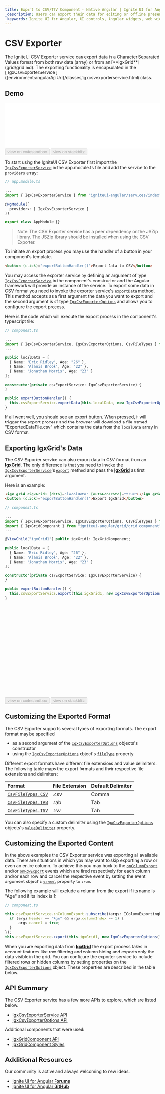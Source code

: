 ```yaml
---
title: Export to CSV/TSV Component - Native Angular | Ignite UI for Angular
_description: Users can export their data for editing or offline presentation can do so in CSV or TSV format with the Export to CSV/TSV Ignite UI for Angular component.
_keywords: Ignite UI for Angular, UI controls, Angular widgets, web widgets, UI widgets, Angular, Native Angular Components, Native Angular Components Suite, Native Angular Controls, Native Angular Components Library, Angular Grid, Angular Data Grid, Angular Grid Control, Angular Grid Component, CSV Export, TSV Export
---
```


# CSV Exporter

<p class="highlight">
The IgniteUI CSV Exporter service can export data in a Character Separated Values format from both raw data (array) or from an [**IgxGrid**](grid/grid.md).
The exporting functionality is encapsulated in the [`IgxCsvExporterService`]({environment:angularApiUrl}/classes/igxcsvexporterservice.html) class.</p>
<div class="divider"></div>

## Demo

<div class="sample-container loading" style="height: 150px;">
    <iframe id="csv-export-sample-iframe" src="{environment:demosBaseUrl}/services/export-csv"
        width="100%" height="100%" seamless frameBorder="0" onload="onSampleIframeContentLoaded(this);"></iframe>
</div>
<div>
<button data-localize="codesandbox" disabled class="codesandbox-btn" data-iframe-id="csv-export-sample-iframe" data-demos-base-url="{environment:demosBaseUrl}">view on codesandbox</button>
<button data-localize="stackblitz" disabled class="stackblitz-btn" data-iframe-id="csv-export-sample-iframe" data-demos-base-url="{environment:demosBaseUrl}">view on stackblitz</button>
</div>
<div class="divider--half"></div>

To start using the IgniteUI CSV Exporter first import the [`IgxCsvExporterService`]({environment:angularApiUrl}/classes/igxcsvexporterservice.html) in the app.module.ts file and add the service to the `providers` array:

```typescript
// app.module.ts

...
import { IgxCsvExporterService } from "igniteui-angular/services/index";

@NgModule({
  providers: [ IgxCsvExporterService ]
})

export class AppModule {}
```

> Note: The CSV Exporter service has a peer dependency on the JSZip library. The JSZip library should be installed when using the CSV Exporter.

To initiate an export process you may use the handler of a button in your component's template.

```html
<button (click)="exportButtonHandler()">Export Data to CSV</button>
```

You may access the exporter service by defining an argument of type [`IgxCsvExporterService`]({environment:angularApiUrl}/classes/igxcsvexporterservice.html) in the component's constructor and the Angular framework will provide an instance of the service. To export some data in CSV format you need to invoke the exporter service's [`exportData`]({environment:angularApiUrl}/classes/igxcsvexporterservice.html#exportdata) method. This method accepts as a first argument the data you want to export and the second argument is of type [`IgxCsvExporterOptions`]({environment:angularApiUrl}/classes/igxcsvexporteroptions.html) and allows you to configure the export process.

Here is the code which will execute the export process in the component's typescript file:

```typescript
// component.ts

...
import { IgxCsvExporterService, IgxCsvExporterOptions, CsvFileTypes } from "igniteui-angular/services/index";
...

public localData = [
  { Name: "Eric Ridley", Age: "26" },
  { Name: "Alanis Brook", Age: "22" },
  { Name: "Jonathan Morris", Age: "23" }
];

constructor(private csvExportService: IgxCsvExporterService) {
}

public exportButtonHandler() {
  this.csvExportService.exportData(this.localData, new IgxCsvExporterOptions("ExportedDataFile"), CsvFileTypes.CSV);
}

```

If all went well, you should see an export button. When pressed, it will trigger the export process and the browser will download a file named "ExportedDataFile.csv" which contains the data from the `localData` array in CSV format. 


## Exporting IgxGrid's Data

The CSV Exporter service can also export data in CSV format from an [**IgxGrid**](grid/grid.md). The only difference is that you need to invoke the 
[`IgxCsvExporterService`]({environment:angularApiUrl}/classes/igxcsvexporterservice.html)'s [`export`]({environment:angularApiUrl}/classes/igxcsvexporterservice.html#export) method and pass the [**IgxGrid**](grid/grid.md) as first argument.

Here is an example:

```html
<igx-grid #igxGrid1 [data]="localData" [autoGenerate]="true"></igx-grid>
<button (click)="exportButtonHandler()">Export IgxGrid</button>
```

```typescript
// component.ts

...
import { IgxCsvExporterService, IgxCsvExporterOptions, CsvFileTypes } from "igniteui-angular/services/index";
import { IgxGridComponent } from "igniteui-angular/grid/grid.component";
...

@ViewChild("igxGrid1") public igxGrid1: IgxGridComponent;

public localData = [
  { Name: "Eric Ridley", Age: "26" },
  { Name: "Alanis Brook", Age: "22" },
  { Name: "Jonathan Morris", Age: "23" }
];

constructor(private csvExportService: IgxCsvExporterService) {
}

public exportButtonHandler() {
  this.csvExportService.export(this.igxGrid1, new IgxCsvExporterOptions("ExportedDataFile", CsvFileTypes.CSV));
}

```

<div class="sample-container loading" style="height: 300px;">
    <iframe id="csv-export-sample-iframe2" data-src="{environment:demosBaseUrl}/services/export-csv-sample-1" width="100%" height="100%" seamless frameBorder="0" class="lazyload"></iframe>
</div>
<div>
<button data-localize="codesandbox" disabled class="codesandbox-btn" data-iframe-id="csv-export-sample-iframe2" data-demos-base-url="{environment:demosBaseUrl}">view on codesandbox</button>
<button data-localize="stackblitz" disabled class="stackblitz-btn" data-iframe-id="csv-export-sample-iframe2" data-demos-base-url="{environment:demosBaseUrl}">view on stackblitz</button>
</div>


## Customizing the Exported Format

The CSV Exporter supports several types of exporting formats. The export format may be specified:
* as a second argument of the [`IgxCsvExporterOptions`]({environment:angularApiUrl}/classes/igxcsvexporteroptions.html) objects's constructor
* using the [`IgxCsvExporterOptions`]({environment:angularApiUrl}/classes/igxcsvexporteroptions.html) object's [`fileType`]({environment:angularApiUrl}/classes/igxcsvexporteroptions.html#filetype) property

Different export formats have different file extensions and value delimiters. The following table maps the export formats and their respective file extensions and delimiters:

| Format | File Extension | Default Delimiter |
| :--- | :--- | :--- |
| [`CsvFileTypes.CSV`]({environment:angularApiUrl}/enums/csvfiletypes.html#csv) | .csv | Comma |
| [`CsvFileTypes.TAB`]({environment:angularApiUrl}/enums/csvfiletypes.html#tab) | .tab | Tab |
| [`CsvFileTypes.TSV`]({environment:angularApiUrl}/enums/csvfiletypes.html#tsv) | .tsv | Tab |

<div class="divider--half"></div>

You can also specify a custom delimiter using the [`IgxCsvExporterOptions`]({environment:angularApiUrl}/classes/igxcsvexporteroptions.html) objects's [`valueDelimiter`]({environment:angularApiUrl}/classes/igxcsvexporteroptions.html#valuedelimiter) property.

## Customizing the Exported Content

In the above examples the CSV Exporter service was exporting all available data. There are situations in which you may want to skip exporting a row or even an entire column. To achieve this you may hook to the [`onColumnExport`]({environment:angularApiUrl}/classes/igxcsvexporterservice.html#oncolumnexport) and/or [`onRowExport`]({environment:angularApiUrl}/classes/igxcsvexporterservice.html#onrowexport) events which are fired respectively for each column and/or each row and cancel the respective event by setting the event argument object's [`cancel`]({environment:angularApiUrl}/interfaces/irowexportingeventargs.html#cancel) property to `true`.

The following example will exclude a column from the export if its name is "Age" and if its index is 1:

```typescript
// component.ts

this.csvExportService.onColumnExport.subscribe((args: IColumnExportingEventArgs) => {
  if (args.header == "Age" && args.columnIndex == 1) {
      args.cancel = true;
  }
});
this.csvExportService.export(this.igxGrid1, new IgxCsvExporterOptions("ExportedDataFile"));
```

When you are exporting data from [**IgxGrid**](grid/grid.md) the export process takes in account features like row filtering and column hiding and exports only the data visible in the grid. You can configure the exporter service to include filtered rows or hidden columns by setting properties on the [`IgxCsvExporterOptions`]({environment:angularApiUrl}/classes/igxcsvexporteroptions.html) object. These properties are described in the table below.

## API Summary

The CSV Exporter service has a few more APIs to explore, which are listed below.

* [IgxCsvExporterService API]({environment:angularApiUrl}/classes/igxcsvexporterservice.html)
* [IgxCsvExporterOptions API]({environment:angularApiUrl}/classes/igxcsvexporteroptions.html)

Additional components that were used:

* [IgxGridComponent API]({environment:angularApiUrl}/classes/igxgridcomponent.html)
* [IgxGridComponent Styles]({environment:sassApiUrl}/index.html#function-igx-grid-theme)

<div class="divider"></div>

## Additional Resources

<div class="divider--half"></div>
Our community is active and always welcoming to new ideas.

* [Ignite UI for Angular **Forums**](https://www.infragistics.com/community/forums/f/ignite-ui-for-angular)
* [Ignite UI for Angular **GitHub**](https://github.com/IgniteUI/igniteui-angular)
